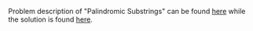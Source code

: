 Problem description of "Palindromic Substrings" can be found [here](https://leetcode.com/problems/palindromic-substrings/) while the solution is found [here](https://github.com/aurimas13/Solutions-To-Problems/blob/main/LeetCode/Python%20Solutions/Palindromic%20Substring/palindromic.py).